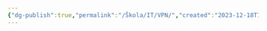 ```yaml
---
{"dg-publish":true,"permalink":"/Škola/IT/VPN/","created":"2023-12-18T16:21:00.447+01:00","updated":"2024-03-13T18:08:01.099+01:00"}
---
```


